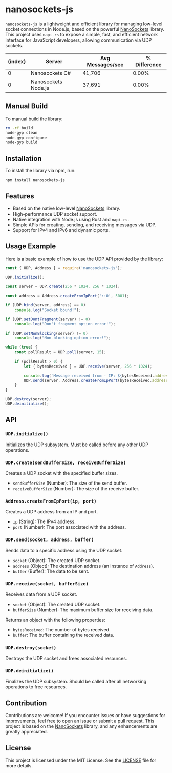 # nanosockets-js

`nanosockets-js` is a lightweight and efficient library for managing low-level socket connections in Node.js, based on the powerful [NanoSockets](https://github.com/nxrighthere/NanoSockets) library. This project uses `napi-rs` to expose a simple, fast, and efficient network interface for JavaScript developers, allowing communication via UDP sockets.

| (index) |         Server          | Avg Messages/sec | % Difference |
|---------|-------------------------|------------------|--------------|
|    0    | Nanosockets C#          |      41,706      |    0.00%     |
|    0    | Nanosockets Node.js     |      37,691      |    0.00%     |

## Manual Build

To manual build the library:

```bash
rm -rf build
node-gyp clean
node-gyp configure
node-gyp build
```

## Installation

To install the library via npm, run:

```bash
npm install nanosockets-js
```

## Features

- Based on the native low-level [NanoSockets](https://github.com/nxrighthere/NanoSockets) library.
- High-performance UDP socket support.
- Native integration with Node.js using Rust and `napi-rs`.
- Simple APIs for creating, sending, and receiving messages via UDP.
- Support for IPv4 and IPv6 and dynamic ports.

## Usage Example

Here is a basic example of how to use the UDP API provided by the library:

```javascript
const { UDP, Address } = require('nanosockets-js');

UDP.initialize();

const server = UDP.create(256 * 1024, 256 * 1024);

const address = Address.createFromIpPort('::0', 5001);

if (UDP.bind(server, address) == 0)
    console.log("Socket bound!");

if (UDP.setDontFragment(server) != 0)
    console.log("Don't fragment option error!");

if (UDP.setNonBlocking(server) != 0)
    console.log("Non-blocking option error!");

while (true) {
    const pollResult = UDP.poll(server, 15);
    
    if (pollResult > 0) {
        let { bytesReceived } = UDP.receive(server, 256 * 1024);

        console.log(`Message received from - IP: ${bytesReceived.address}:${bytesReceived.port}, Data: ${bytesReceived.data.toString()}`);
        UDP.send(server, Address.createFromIpPort(bytesReceived.address, bytesReceived.port), bytesReceived.data);
    }
}

UDP.destroy(server);
UDP.deinitialize();
```

## API

### `UDP.initialize()`

Initializes the UDP subsystem. Must be called before any other UDP operations.

### `UDP.create(sendBufferSize, receiveBufferSize)`

Creates a UDP socket with the specified buffer sizes.

- `sendBufferSize` (Number): The size of the send buffer.
- `receiveBufferSize` (Number): The size of the receive buffer.

### `Address.createFromIpPort(ip, port)`

Creates a UDP address from an IP and port.

- `ip` (String): The IPv4 address.
- `port` (Number): The port associated with the address.

### `UDP.send(socket, address, buffer)`

Sends data to a specific address using the UDP socket.

- `socket` (Object): The created UDP socket.
- `address` (Object): The destination address (an instance of `Address`).
- `buffer` (Buffer): The data to be sent.

### `UDP.receive(socket, bufferSize)`

Receives data from a UDP socket.

- `socket` (Object): The created UDP socket.
- `bufferSize` (Number): The maximum buffer size for receiving data.

Returns an object with the following properties:
- `bytesReceived`: The number of bytes received.
- `buffer`: The buffer containing the received data.

### `UDP.destroy(socket)`

Destroys the UDP socket and frees associated resources.

### `UDP.deinitialize()`

Finalizes the UDP subsystem. Should be called after all networking operations to free resources.

## Contribution

Contributions are welcome! If you encounter issues or have suggestions for improvements, feel free to open an issue or submit a pull request. This project is based on the [NanoSockets](https://github.com/nxrighthere/NanoSockets) library, and any enhancements are greatly appreciated.

## License

This project is licensed under the MIT License. See the [LICENSE](LICENSE) file for more details.
